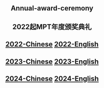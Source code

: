 <h2 align="center">Annual-award-ceremony</h2>
<h2 align="center">2022起MPT年度颁奖典礼</h2>

<h2 align="center"><a href=".\Chinese\2022.md">2022-Chinese</a>    <a href=".\English\2022.md">2022-English</a></h2>

<h2 align="center"><a href=".\Chinese\2023.md">2023-Chinese</a>    <a href=".\English\2023.md">2023-English</a></h2>

<h2 align="center"><a href=".\Chinese\2024.md">2024-Chinese</a>    <a href=".\English\2024.md">2024-English</a></h2>

